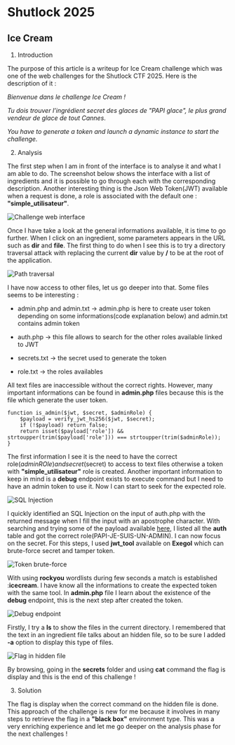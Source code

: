 # Shutlock 2025

## Ice Cream 

1. Introduction 

The purpose of this article is a writeup for Ice Cream challenge which was one of the web challenges for the Shutlock CTF 2025. Here is the description of it :

*Bienvenue dans le challenge Ice Cream !*

*Tu dois trouver l’ingrédient secret des glaces de "PAPI glace", le plus grand vendeur de glace de tout Cannes*.

*You have to generate a token and launch a dynamic instance to start the challenge.* 

2. Analysis

The first step when I am in front of the interface is to analyse it and what I am able to do. The screenshot below shows the interface with a list of ingredients and it is possible to go through each with the corresponding description. Another interesting thing is the Json Web Token(JWT) available when a request is done, a role is associated with the default one : **"simple_utilisateur"**. 

![Challenge web interface](https://gist.github.com/user-attachments/assets/8a69c950-5f9c-4179-8aa7-4b9e36e57407)

Once I have take a look at the general informations available, it is time to go further. When I click on an ingredient, some parameters appears in the URL such as **dir** and **file**. The first thing to do when I see this is to try a directory traversal attack with replacing the current **dir** value by **/** to be at the root of the application.

![Path traversal](https://gist.github.com/user-attachments/assets/2371fa26-f508-4726-8888-9bb019ae5719)

I have now access to other files, let us go deeper into that. Some files seems to be interesting :

- admin.php and admin.txt -> admin.php is here to create user token depending on some informations(code explanation below) and admin.txt contains admin token

- auth.php -> this file allows to search for the other roles available linked to JWT

- secrets.txt -> the secret used to generate the token
 
- role.txt -> the roles availables

All text files are inaccessible without the correct rights. However, many important informations can be found in **admin.php** files because this is the file which generate the user token.

```
function is_admin($jwt, $secret, $adminRole) {
    $payload = verify_jwt_hs256($jwt, $secret);
    if (!$payload) return false;
    return isset($payload['role']) && strtoupper(trim($payload['role'])) === strtoupper(trim($adminRole));
}
```

 The first information I see it is the need to have the correct role($adminROle) and secret($secret) to access to text files otherwise a token with **"simple_utilisateur"** role is created. Another important information to keep in mind is a **debug** endpoint exists to execute command but I need to have an admin token to use it. Now I can start to seek for the expected role. 

![SQL Injection](https://gist.github.com/user-attachments/assets/f8511b2b-9d31-4f1d-a5c8-1c9b78d1a7a0)

I quickly identified an SQL Injection on the input of auth.php with the returned message when I fill the input with an apostrophe character. With searching and trying some of the payload available [here](https://github.com/payloadbox/sql-injection-payload-list), I listed all the **auth** table and got the correct role(PAPI-JE-SUIS-UN-ADMIN). I can now focus on the secret. For this steps, I used **jwt_tool** available on **Exegol** which can brute-force secret and tamper token. 

![Token brute-force](https://gist.github.com/user-attachments/assets/70ebeafc-ec03-42bf-95cd-7e115f96caf4)

With using **rockyou** wordlists during few seconds a match is established :**icecream**. I have know all the informations to create the expected token with the same tool. In **admin.php** file I learn about the existence of the **debug** endpoint, this is the next step after created the token. 

![Debug endpoint](https://gist.github.com/user-attachments/assets/ded09311-8f63-41ef-be98-1416c582d350)

Firstly, I try a **ls** to show the files in the current directory. I remembered that the text in an ingredient file talks about an hidden file, so to be sure I added **-a** option to display this type of files.

![Flag in hidden file](https://gist.github.com/user-attachments/assets/49db2031-4945-49e1-a9b9-877836814169)

By browsing, going in the **secrets** folder and using **cat** command the flag is display and this is the end of this challenge ! 

3. Solution

The flag is display when the correct command on the hidden file is done. This approach of the challenge is new for me because it involves in many steps to retrieve the flag in a **"black box"** environment type. This was a very enriching experience and let me go deeper on the analysis phase for the next challenges !
